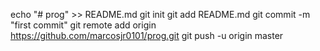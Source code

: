 echo "# prog" >> README.md
git init
git add README.md
git commit -m "first commit"
git remote add origin https://github.com/marcosjr0101/prog.git
git push -u origin master
